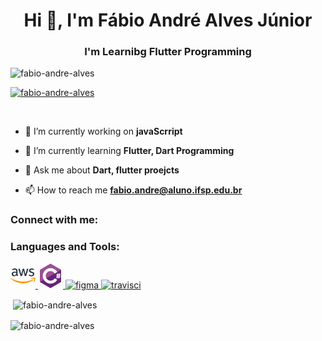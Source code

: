 <h1 align="center">Hi 👋, I'm Fábio André Alves Júnior</h1>
<h3 align="center">I'm Learnibg Flutter Programming</h3>

<p align="left"> <img src="https://komarev.com/ghpvc/?username=fabio-andre-alves&label=Profile%20views&color=0e75b6&style=flat" alt="fabio-andre-alves" /> </p>

<p align="left"> <a href="https://github.com/ryo-ma/github-profile-trophy"><img src="https://github-profile-trophy.vercel.app/?username=fabio-andre-alves" alt="fabio-andre-alves" /></a> </p>

<p align="left"> <a href="https://twitter.com/" target="blank"><img src="https://img.shields.io/twitter/follow/?logo=twitter&style=for-the-badge" alt="" /></a> </p>

- 🔭 I’m currently working on **javaScrript**

- 🌱 I’m currently learning **Flutter, Dart Programming**

- 💬 Ask me about **Dart, flutter proejcts**

- 📫 How to reach me **fabio.andre@aluno.ifsp.edu.br**

<h3 align="left">Connect with me:</h3>
<p align="left">
</p>

<h3 align="left">Languages and Tools:</h3>
<p align="left"> <a href="https://aws.amazon.com" target="_blank" rel="noreferrer"> <img src="https://raw.githubusercontent.com/devicons/devicon/master/icons/amazonwebservices/amazonwebservices-original-wordmark.svg" alt="aws" width="40" height="40"/> </a> <a href="https://www.w3schools.com/cs/" target="_blank" rel="noreferrer"> <img src="https://raw.githubusercontent.com/devicons/devicon/master/icons/csharp/csharp-original.svg" alt="csharp" width="40" height="40"/> </a> <a href="https://www.figma.com/" target="_blank" rel="noreferrer"> <img src="https://www.vectorlogo.zone/logos/figma/figma-icon.svg" alt="figma" width="40" height="40"/> </a> <a href="https://travis-ci.org" target="_blank" rel="noreferrer"> <img src="https://www.vectorlogo.zone/logos/travis-ci/travis-ci-icon.svg" alt="travisci" width="40" height="40"/> </a> </p>

<p>&nbsp;<img align="center" src="https://github-readme-stats.vercel.app/api?username=fabio-andre-alves&show_icons=true&locale=en" alt="fabio-andre-alves" /></p>

<p><img align="center" src="https://github-readme-streak-stats.herokuapp.com/?user=fabio-andre-alves&" alt="fabio-andre-alves" /></p>

